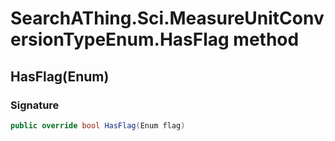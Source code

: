 # SearchAThing.Sci.MeasureUnitConversionTypeEnum.HasFlag method
## HasFlag(Enum)
### Signature
```csharp
public override bool HasFlag(Enum flag)
```
